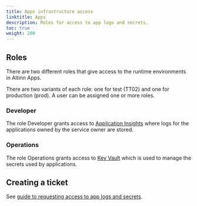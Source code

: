 ```yaml
---
title: Apps infrastructure access
linktitle: Apps
description: Roles for access to app logs and secrets.
toc: true
weight: 200
---
```


## Roles
There are two different roles that give access to the runtime environments in Altinn Apps.

There are two variants of each role: one for test (TT02) and one for production (prod).
A user can be assigned one or more roles.

### Developer
The role Developer grants access to
[Application Insights](https://learn.microsoft.com/en-us/azure/azure-monitor/app/app-insights-overview)
where logs for the applications owned by the service owner are stored.

### Operations
The role Operations grants access to [Key Vault](https://learn.microsoft.com/nb-NO/azure/key-vault/general/basic-concepts)
which is used to manage the secrets used by applications.


## Creating a ticket

See [guide to requesting access to app logs and secrets](../../../guides/administration/access-management/apps/).
